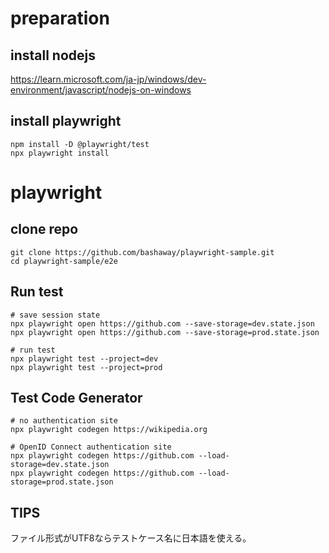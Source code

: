 # preparation

## install nodejs

https://learn.microsoft.com/ja-jp/windows/dev-environment/javascript/nodejs-on-windows

## install playwright

```
npm install -D @playwright/test
npx playwright install
```

# playwright

## clone repo

```
git clone https://github.com/bashaway/playwright-sample.git
cd playwright-sample/e2e
```

## Run test

```
# save session state
npx playwright open https://github.com --save-storage=dev.state.json
npx playwright open https://github.com --save-storage=prod.state.json

# run test
npx playwright test --project=dev
npx playwright test --project=prod
```

## Test Code Generator

```
# no authentication site
npx playwright codegen https://wikipedia.org

# OpenID Connect authentication site
npx playwright codegen https://github.com --load-storage=dev.state.json
npx playwright codegen https://github.com --load-storage=prod.state.json
```

## TIPS

ファイル形式がUTF8ならテストケース名に日本語を使える。
